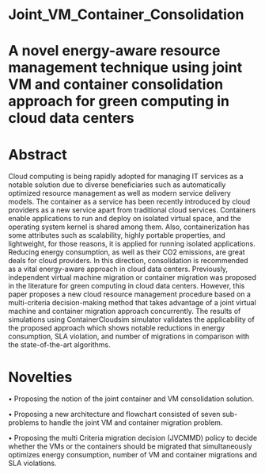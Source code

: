 # Joint_VM_Container_Consolidation
# A novel energy-aware resource management technique using joint VM and container consolidation approach for green computing in cloud data centers

# Abstract

Cloud computing is being rapidly adopted for managing IT services as a notable solution due to diverse beneficiaries such as automatically optimized resource management as well as modern service delivery models. The container as a service has been recently introduced by cloud providers as a new service apart from traditional cloud services. Containers enable applications to run and deploy on isolated virtual space, and the operating system kernel is shared among them. Also, containerization has some attributes such as scalability, highly portable properties, and lightweight, for those reasons, it is applied for running isolated applications. Reducing energy consumption, as well as their CO2 emissions, are great deals for cloud providers. In this direction, consolidation is recommended as a vital energy-aware approach in cloud data centers. Previously, independent virtual machine migration or container migration was proposed in the literature for green computing in cloud data centers. However, this paper proposes a new cloud resource management procedure based on a multi-criteria decision-making method that takes advantage of a joint virtual machine and container migration approach concurrently. The results of simulations using ContainerCloudsim simulator validates the applicability of the proposed approach which shows notable reductions in energy consumption, SLA violation, and number of migrations in comparison with the state-of-the-art algorithms.

# Novelties

• Proposing the notion of the joint container and VM consolidation solution.

• Proposing a new architecture and flowchart consisted of seven sub-problems to handle the joint VM and container migration problem.

• Proposing the multi Criteria migration decision (JVCMMD) policy to decide whether the VMs or the containers should be migrated that simultaneously optimizes energy consumption, number of VM and container migrations and SLA violations.

